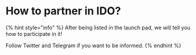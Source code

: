 # How to partner in IDO?

{% hint style="info" %}
After being listed in the launch pad, we will tell you how to participate in it!

Follow Twitter and Telegram if you want to be informed.
{% endhint %}
